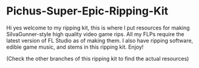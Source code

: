 # Pichus-Super-Epic-Ripping-Kit
Hi yes welcome to my ripping kit, this is where I put resources for making SiIvaGunner-style high quality video game rips.
All my FLPs require the latest version of FL Studio as of making them.
I also have ripping software, edible game music, and stems in this ripping kit.
Enjoy!

(Check the other branches of this ripping kit to find the actual resources)
